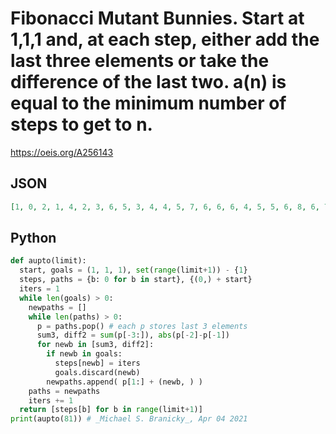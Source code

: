 # Fibonacci Mutant Bunnies\. Start at 1,1,1 and, at each step, either add the last three elements or take the difference of the last two\. a\(n\) is equal to the minimum number of steps to get to n\.
https://oeis.org/A256143
## JSON
```JSON
[1, 0, 2, 1, 4, 2, 3, 6, 5, 3, 4, 4, 5, 7, 6, 6, 6, 4, 5, 5, 6, 8, 6, 7, 7, 8, 7, 7, 7, 6, 8, 5, 8, 7, 6, 8, 6, 8, 7, 10, 8, 10, 9, 9, 8, 9, 9, 10, 8, 9, 8, 8, 9, 7, 9, 9, 7, 6, 8, 7, 9, 8, 7, 11, 9, 8, 7, 9, 8, 10, 10, 11, 8, 10, 10, 9, 9, 10, 10, 11, 10, 10]
```
## Python
```Python
def aupto(limit):
  start, goals = (1, 1, 1), set(range(limit+1)) - {1}
  steps, paths = {b: 0 for b in start}, {(0,) + start}
  iters = 1
  while len(goals) > 0:
    newpaths = []
    while len(paths) > 0:
      p = paths.pop() # each p stores last 3 elements
      sum3, diff2 = sum(p[-3:]), abs(p[-2]-p[-1])
      for newb in [sum3, diff2]:
        if newb in goals:
          steps[newb] = iters
          goals.discard(newb)
        newpaths.append( p[1:] + (newb, ) )
    paths = newpaths
    iters += 1
  return [steps[b] for b in range(limit+1)]
print(aupto(81)) # _Michael S. Branicky_, Apr 04 2021
```
